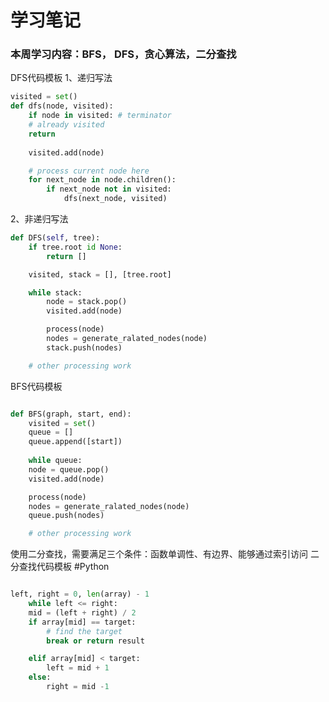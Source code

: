 # 学习笔记

### 本周学习内容：BFS， DFS，贪心算法，二分查找

DFS代码模板
1、递归写法

```python
visited = set()
def dfs(node, visited):
    if node in visited: # terminator
    # already visited 
    return
    
    visited.add(node)

    # process current node here
    for next_node in node.children():
        if next_node not in visited:
            dfs(next_node, visited)

```

2、非递归写法
```python
def DFS(self, tree):
    if tree.root id None:
        return []

    visited, stack = [], [tree.root]

    while stack:
        node = stack.pop()
        visited.add(node)

        process(node)
        nodes = generate_ralated_nodes(node)
        stack.push(nodes)

    # other processing work

```

BFS代码模板

```python

def BFS(graph, start, end):
    visited = set()
    queue = []
    queue.append([start])
    
    while queue:
    node = queue.pop()
    visited.add(node)

    process(node)
    nodes = generate_ralated_nodes(node)
    queue.push(nodes)

    # other processing work

```
        



使用二分查找，需要满足三个条件：函数单调性、有边界、能够通过索引访问
二分查找代码模板
#Python
```python

left, right = 0, len(array) - 1
    while left <= right:
    mid = (left + right) / 2
    if array[mid] == target:
        # find the target
        break or return result

    elif array[mid] < target:
        left = mid + 1
    else:
        right = mid -1

```
    

